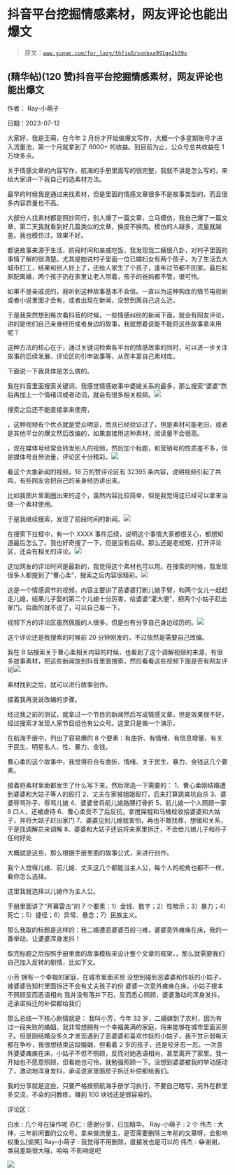 # 抖音平台挖掘情感素材，网友评论也能出爆文

> 原文：[`www.yuque.com/for_lazy/thfiu8/sonbxa991qe2b39x`](https://www.yuque.com/for_lazy/thfiu8/sonbxa991qe2b39x)



## (精华帖)(120 赞)抖音平台挖掘情感素材，网友评论也能出爆文 

作者： Ray-小萌子 

日期：2023-07-12 

大家好，我是王萌，在今年 2 月份才开始做爆文写作，大概一个多星期账号才进入流量池，第一个月就拿到了 6000+ 的收益。到目前为止，公众号总共收益在 1 万块多点。 

关于情感文章的内容写作，航海的手册里面写的很完整，我就不讲是怎么写的，来给大家讲一下我自己的选素材方法。 

最早的时候我是通过来找素材，但是里面的情感文章很多不是故事类型的，而且很多内容质量也不高。 

大部分人找素材都是照抄同行，别人爆了一篇文章，立马模仿，我自己爆了一篇文章，第二天我就看到好几篇类似的文章，换皮不换肉。模仿的人越多，流量就越差。我也模仿过，效果不好。 

都说故事来源于生活，前段时间和亲戚吃饭，我发现我二姨很八卦，对村子里面的事情了解的很清楚。尤其是她说村子里面一位已婚妇女有两个孩子，为了生活去大城市打工，结果和别人好上了，还给人家生了个孩子，逢年过节都不回家。最后和原配离婚，两个孩子扔在家里让老人带着，孩子的爸妈都不管，很可怜。 

如果不是亲戚说的，我听到这种故事基本不会信。一直以为这种狗血的情节电视剧或者小说里面才会有，或者出现在新闻，没想到离自己这么近。 

于是我突然想到每次看抖音的时候，一些情感纠纷的新闻下面，就会有网友评论，讲的是他们自己亲身经历或者身边的故事，我就想着说能不能将这些故事拿来用呢？ 

这种方法的核心在于，通过关键词检索各平台的情感故事的同时，可以进一步关注故事的后续发展、评论区的引申故事等，从而丰富自己素材库。 

下面说一下我具体是怎么做的。 

我在抖音里面搜索关键词，我感觉情感故事中婆媳关系的最多，那么搜索“婆婆”然后再加上一个情绪词或者动词，就会有很多相关视频。![](img/012498ba337695c3711926446d0f198e.png) 

搜索之后还不能直接拿来使用， 

，这种视频有个优点就是受众明显，而且已经验证过了，但是素材可能老旧，或者是其他平台的爆文然后改编的，如果直接用这种素材，阅读量不会很高。 

，现在媒体号经常会转发别人的视频，然后加个标题，和营销号的性质差不多，但是媒体号自带流量，评论区十分精彩。![](img/eaeefb8986459741c2f9d13b34e33702.png) 

看这个大象新闻的视频，18 万的赞评论区有 32395 条内容，说明视频引起了共鸣，有些网友会把自己的亲身经历讲出来。 

比如我图片里面圈出来的这个，虽然内容比较简单，但是我觉得这已经可以拿来当做一个素材使用。 

于是我继续搜索，发现了前段时间的新闻。![](img/aeee1fa0106055c48bbcc06457c8b79a.png) 

在搜索下拉框中，有一个 XXXX 事件后续，说明这个事情大家都很关心，都想知道最后怎么了。我也好奇搜了一下，但是没有后续。那么还是老规矩，打开评论区，还会有相关的评论。![](img/117f063caa3f8b6ed745d6eb398f2076.png) 

这位网友的评论时间是最新的，我觉得这个素材也可以用。在搜索的时候，我发现很多人都提到了“曹心柔”，搜索之后内容很精彩。![](img/3a8667c02bf3187b538ce4ffaa473885.png) 

这是一个情感调节的视频，内容主要讲了恶婆婆打断儿媳手臂，和两个女儿一起赶走儿媳，结果儿子娶的第二个儿媳十分厉害，给婆婆“灌大便”，把两个小姑子赶出家门。后面的就不说了，可以自己看一下。 

视频下方的评论区虽然佩服的人很多，但是也有分享自己身边经历的。![](img/e1bcbaae98f6fb8cd1feab089aa35f05.png) 

这个评论还是我搜索的时候前 20 分钟刚发的，不过依然是需要自己改编。 

我在 B 站搜索关于曹心柔相关内容的时候，也看到了这个调解视频的来源，有很多故事素材，把这些新闻放到抖音里面搜索，然后看看这些视频下面是否有网友评论![](img/260f5350811eb78645afac37a6a16ec7.png) 

素材找到之后，就可以进行故事创作。 

接着我再说说改编的步骤。 

经过我之前的测试，就拿过一个节目的新闻然后写成情感文章，但是效果很不好，经过搜索才发现人家节目组也有公众号。这里只是做一个演示， 

在航海手册中，列出了容易爆的 8 个要素：有曲折、有情绪、有信息增量、有关于民生、明星名人、性、暴力、金钱。 

曹心柔的这个故事中，我觉得符合有曲折、情绪、关于民生、暴力、金钱这几个要素。 

接着将素材里面都发生了什么写下来，然后筛选一下需要的： 1、曹心柔刚结婚遭到婆婆和大姑子等人的殴打 2、丈夫在家被姐姐殴打，后来打算跳粪坑自杀 3、婆婆辱骂孙子、辱骂儿媳 4、婆婆曾将前儿媳胳膊打骨折 5、前儿媳一个人照顾一家 8 口人，还被虐待 6、曹心柔受不了后反抗，拿搅屎棍和马桶栓收拾婆婆和大姑子，并将大姑子赶出家门 7、婆婆见到儿媳就害怕，再也不敢找茬，想缓和关系，于是找调解员来调解 8、婆婆和大姑子还说将来家里拆迁，不会给儿媳儿子和孙子任何好处 

大概就是这些，那么根据手册里面的故事公式，来进行创作。 

我个人觉得儿媳、前儿媳、丈夫这几个都能当主人公，每个人的视角也都不一样，看你怎么选择。 

这里我就选择以儿媳作为主人公。 

手册里面讲了“开幕雷击”的 7 个要素：1）金钱、数字；2）性暗示；3）暴力；4）死亡；5）捷径；6）异常、悬念；7）民族主义。 

那么我取的标题是这样的：我二婚遭恶婆婆百般刁难，婆婆意外瘫痪在床，我的一番举动，让婆婆浑身发抖！ 

取完标题之后按照手册里面的故事模板来设计整个文章的框架，，那么就需要我们自己加入反转的剧情，比如下文。 

小芳 拥有一个幸福的家庭，在城市里面买房 没想到碰到恶婆婆和作妖的小姑子，被婆婆告知村里面拆迁不会有丈夫孩子的份 婆婆一次意外瘫痪在床，小姑子根本不照顾反而恶语相向 我并没有落井下石，反而悉心照顾，婆婆激动的浑身发抖，还承诺拆迁的补偿都给我们 

那么总结一下核心剧情就是： 我叫小芳，今年 32 岁，二婚嫁到了农村，因为有过一段失败的婚姻，我非常想拥有一个幸福美满的家庭，将来能够在城市里面买房子。但是刚结婚没多久才发现遇到了恶婆婆和喜欢作妖的小姑子，我不甘示弱每天都在争吵，我很想结束这段婚姻，但看着 2 岁的孩子，还是咬牙忍一忍。一次意外婆婆瘫痪在床，小姑子不但不照顾，反而对她恶语相向，甚至离开了家里。我一开始也不愿意照顾，但看她也可怜，就勉强照顾一下。没想到婆婆被我的举动感动了，激动地浑身发抖，承诺说家里面房子拆迁补偿都给我们。 

我的分享就是这些，只要严格按照航海手册学习执行，不要自己瞎写，另外在群里多交流，不会的问教练，赚到 100 块钱还是很容易的。 

评论区： 

白水 : 几个号在操作呢 亦仁 : 感谢分享，已加精华。 Ray-小萌子 : 2 个 伟杰 : 大神，三年前闲置的公众号。拿来做流量主，是否需要删除三年前的文章呀，会影响权重么[偷笑] Ray-小萌子 : 我觉得不用删除，直接发也是可以的 伟杰 : 😂谢谢，类目差距很大哦，哈哈 不影响是吧 

![](img/894d30a529e7c37bcd3392323c99941c.png)  